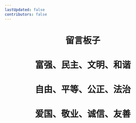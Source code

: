 ```yaml
---
lastUpdated: false
contributors: false
---
```

# <center>留言板子</center>

# <center>富强、民主、文明、和谐</center>

# <center>自由、平等、公正、法治</center>

# <center>爱国、敬业、诚信、友善</center>

<CommentService :darkmode="isDarkMode" />

<script setup lang="ts">
import { onBeforeUnmount, onMounted, ref, computed } from 'vue';

const isDarkMode = ref(false);
let observer;
onMounted(() => {
  const html = document.querySelector('html') as HTMLElement;
  isDarkMode.value = html.classList.contains('dark');
  // watch theme change
  observer = new MutationObserver(() => {
    isDarkMode.value = html.classList.contains('dark');
  });
  observer.observe(html, {
    attributeFilter: ['class'],
    attributes: true,
  });
});
onBeforeUnmount(() => {
  observer.disconnect();
});
console.log(isDarkMode,'???');

// const theme = computed(() => {
//  return this.$theme.palette.themeColors.primary;
// });
</script>
